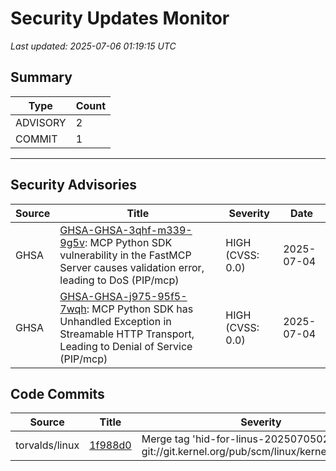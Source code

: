 # Security Updates Monitor

*Last updated: 2025-07-06 01:19:15 UTC*

## Summary
| Type | Count |
|------|-------|
| ADVISORY | 2 |
| COMMIT | 1 |

---

## Security Advisories

| Source | Title | Severity | Date |
|--------|-------|----------|------|
| GHSA | [GHSA-GHSA-3qhf-m339-9g5v](https://github.com/advisories/GHSA-3qhf-m339-9g5v): MCP Python SDK vulnerability in the FastMCP Server causes validation error, leading to DoS (PIP/mcp) | HIGH (CVSS: 0.0) | 2025-07-04 |
| GHSA | [GHSA-GHSA-j975-95f5-7wqh](https://github.com/advisories/GHSA-j975-95f5-7wqh): MCP Python SDK has Unhandled Exception in Streamable HTTP Transport, Leading to Denial of Service (PIP/mcp) | HIGH (CVSS: 0.0) | 2025-07-04 |

## Code Commits

| Source | Title | Severity | Date |
|--------|-------|----------|------|
| torvalds/linux | [1f988d0](https://github.com/torvalds/linux/commit/1f988d0788f50d8464f957e793fab356e2937369) | Merge tag 'hid-for-linus-2025070502' of git://git.kernel.org/pub/scm/linux/kernel/git/hid/hid | 2025-07-05 |

